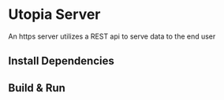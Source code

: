 # Utopia Server
An https server utilizes a REST api to serve data to the end user

## Install Dependencies

## Build & Run
